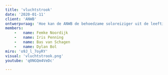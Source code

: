 ```yaml
---
title: 'vluchtstrook'
date: '2020-01-11'
client: 'ANWB'
ontwerpvraag: 'Hoe kan de ANWB de behoedzame soloreiziger uit de leeftijdscategorie 18 tot 25 jaar het belang van smart mobility in combinatie met duurzaamheid laten inzien, om zo meer jongvolwassenen aan te zetten om klant te worden en te blijven bij de ANWB?'
members:
    -   name: Femke Noordijk
    -   name: Iris Penning
    -   name: Bas van Schagen
    -   name: Dylan Bol
miro: 'o9J_l_7oyRY'
visual: 'vluchtstrook.png'
youtube: 'q0NGQm4VeDc'

---
```




